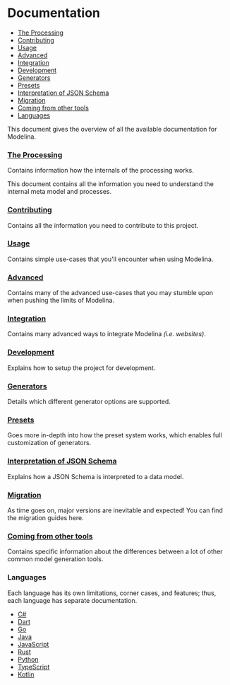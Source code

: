 # Documentation

<!-- toc is generated with GitHub Actions do not remove toc markers -->

<!-- toc -->

- [The Processing](#the-processing)
- [Contributing](#contributing)
- [Usage](#usage)
- [Advanced](#advanced)
- [Integration](#integration)
- [Development](#development)
- [Generators](#generators)
- [Presets](#presets)
- [Interpretation of JSON Schema](#interpretation-of-json-schema)
- [Migration](#migration)
- [Coming from other tools](#coming-from-other-tools)
- [Languages](#languages)

<!-- tocstop -->

This document gives the overview of all the available documentation for Modelina.

### [The Processing](./input-processing.md)
Contains information how the internals of the processing works.

This document contains all the information you need to understand the internal meta model and processes.

### [Contributing](./contributing.md)
Contains all the information you need to contribute to this project.

### [Usage](./usage.md)
Contains simple use-cases that you'll encounter when using Modelina.

### [Advanced](./advanced.md)
Contains many of the advanced use-cases that you may stumble upon when pushing the limits of Modelina.

### [Integration](./integration.md)
Contains many advanced ways to integrate Modelina _(i.e. websites)_. 

### [Development](./development.md)
Explains how to setup the project for development. 

### [Generators](./generators.md)
Details which different generator options are supported.

### [Presets](./presets.md)
Goes more in-depth into how the preset system works, which enables full customization of generators.

### [Interpretation of JSON Schema](./inputs/JSON_Schema.md)
Explains how a JSON Schema is interpreted to a data model.

### [Migration](./migration.md)
As time goes on, major versions are inevitable and expected! You can find the migration guides here.

### [Coming from other tools](./other-tools.md)
Contains specific information about the differences between a lot of other common model generation tools. 

### Languages
Each language has its own limitations, corner cases, and features; thus, each language has separate documentation.
- [C#](./languages/Csharp.md)
- [Dart](./languages/Dart.md)
- [Go](./languages/Go.md)
- [Java](./languages/Java.md)
- [JavaScript](./languages/JavaScript.md)
- [Rust](./languages/Rust.md)
- [Python](./languages/Python.md)
- [TypeScript](./languages/TypeScript.md)
- [Kotlin](./languages/Kotlin.md)
